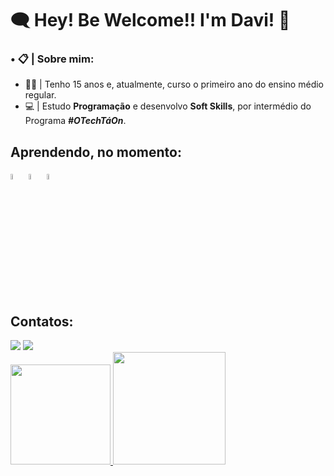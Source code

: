 # 🗨 Hey! Be Welcome!! I'm Davi! 🔎
### • 📋 | Sobre mim:
* 👦🏽 | Tenho 15 anos e, atualmente, curso o primeiro ano do ensino médio regular.
* 💻 | Estudo **Programação** e desenvolvo **Soft Skills**, por intermédio do Programa _**#OTechTáOn**_.

## Aprendendo, no momento: 
<div>
<img src="https://cdn.jsdelivr.net/gh/devicons/devicon/icons/git/git-original.svg" width="5%" height="5%"/>
<img src="https://cdn.jsdelivr.net/gh/devicons/devicon/icons/javascript/javascript-original.svg" width="5%" height="5%" />
<img src="https://cdn.jsdelivr.net/gh/devicons/devicon/icons/html5/html5-original.svg" width="5%" height="5%" />
</div>

## Contatos:
<div>
<a href = "mailto:ndaviix@gmail.com"><img src="https://img.shields.io/badge/Gmail-D14836?style=for-the-badge&logo=gmail&logoColor=white" target="_blank"></a>
<a href="https://www.linkedin.com/in/davi-nascimento-de-jesus" target="_blank"><img src="https://img.shields.io/badge/-LinkedIn-%230077B5?style=for-the-badge&logo=linkedin&logoColor=white" target="_blank"></a>   
</div>

<div>
<a href="https://github.com/nDavii">
<img height="160em" src="https://github-readme-stats.vercel.app/api/top-langs/?username=nDavii&layout=compact&langs_count=7&theme=dracula"/>
<img height="180em" src="https://github-readme-stats.vercel.app/api?username=nDavii&show_icons=true&theme=dracula&include_all_commits=true&count_private=true"/>
</div>
